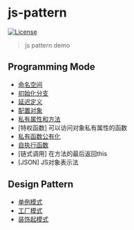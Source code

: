 # js-pattern
[![License](https://img.shields.io/badge/license-MIT-blue.svg?style=flat)](http://opensource.org/licenses/MIT "Feel free to contribute.") 

> js pattern demo


## Programming Mode
- [命名空间](./src/programming-mode/namespace.js)
- [初始化分支](./src/programming-mode/init-branch.js)
- [延迟定义](./src/programming-mode/delay-define.js)
- [配置对象](./src/programming-mode/config-object.js)
- [私有属性和方法](./src/programming-mode/private-prop.js)
- [特权函数] 可以访问对象私有属性的函数
- [私有函数公有化](./src/programming-mode/private2public.js)
- [自执行函数](./src/programming-mode/IIFE.js)
- [链式调用] 在方法的最后返回this
- [JSON] JS对象表示法

## Design Pattern
- [单例模式](./src/design-patterns/singleton.js)
- [工厂模式](./src/design-patterns/factory.js)
- [装饰起模式](./src/design-patterns/decorator.js)